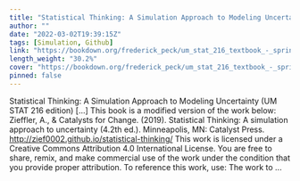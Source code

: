 ```yaml
---
title: "Statistical Thinking: A Simulation Approach to Modeling Uncertainty (UM STAT 216 edition)"
author: ""
date: "2022-03-02T19:39:15Z"
tags: [Simulation, Github]
link: "https://bookdown.org/frederick_peck/um_stat_216_textbook_-_spring_2022/"
length_weight: "30.2%"
cover: "https://bookdown.org/frederick_peck/um_stat_216_textbook_-_spring_2022/img/catalst-textbook-cover-v4.png"
pinned: false
---
```


Statistical Thinking: A Simulation Approach to Modeling Uncertainty (UM STAT 216 edition) [...] This book is a modified version of the work below: Zieffler, A., & Catalysts for Change. (2019). Statistical Thinking: A simulation approach to uncertainty (4.2th ed.). Minneapolis, MN: Catalyst Press. http://zief0002.github.io/statistical-thinking/ This work is licensed under a Creative Commons Attribution 4.0 International License. You are free to share, remix, and make commercial use of the work under the condition that you provide proper attribution. To reference this work, use: The work to ...
